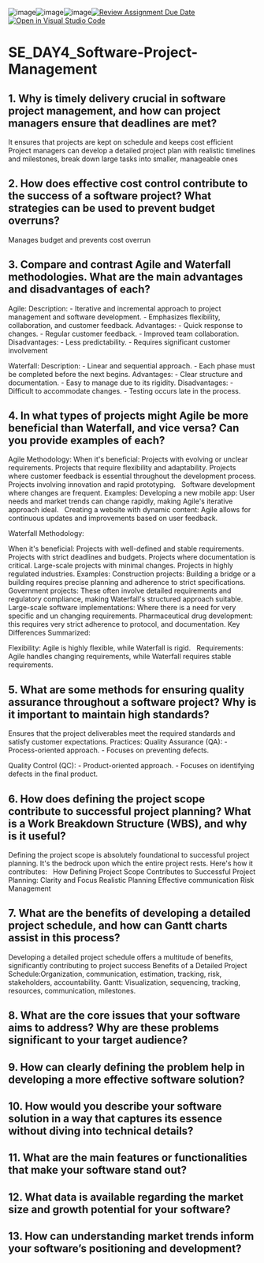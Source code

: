 ![image](https://github.com/user-attachments/assets/337d8406-addb-43e0-ade6-389ade88295d)![image](https://github.com/user-attachments/assets/400e3a10-d030-4874-8d47-5865893338d8)![image](https://github.com/user-attachments/assets/311447df-999d-4d11-b489-69ef599dae02)[![Review Assignment Due Date](https://classroom.github.com/assets/deadline-readme-button-22041afd0340ce965d47ae6ef1cefeee28c7c493a6346c4f15d667ab976d596c.svg)](https://classroom.github.com/a/9pw6JKcu)
[![Open in Visual Studio Code](https://classroom.github.com/assets/open-in-vscode-2e0aaae1b6195c2367325f4f02e2d04e9abb55f0b24a779b69b11b9e10269abc.svg)](https://classroom.github.com/online_ide?assignment_repo_id=18623110&assignment_repo_type=AssignmentRepo)
# SE_DAY4_Software-Project-Management
## 1. Why is timely delivery crucial in software project management, and how can project managers ensure that deadlines are met?
It ensures that projects are kept on schedule and keeps cost efficient
Project managers can develop a detailed project plan with realistic timelines and milestones, break down large tasks into smaller, manageable ones

## 2. How does effective cost control contribute to the success of a software project? What strategies can be used to prevent budget overruns?
Manages budget and prevents cost overrun

## 3. Compare and contrast Agile and Waterfall methodologies. What are the main advantages and disadvantages of each?
Agile:
Description:
    - Iterative and incremental approach to project management and software development.
    - Emphasizes flexibility, collaboration, and customer feedback.
 Advantages:
    - Quick response to changes.
    - Regular customer feedback.
    - Improved team collaboration.
Disadvantages:
    - Less predictability.
    - Requires significant customer involvement

Waterfall:
  Description:
    - Linear and sequential approach.
    - Each phase must be completed before the next begins.
 Advantages:
    - Clear structure and documentation.
    - Easy to manage due to its rigidity.
 Disadvantages:
    - Difficult to accommodate changes.
    - Testing occurs late in the process.

## 4. In what types of projects might Agile be more beneficial than Waterfall, and vice versa? Can you provide examples of each?
Agile Methodology:
When it's beneficial:
Projects with evolving or unclear requirements.
Projects that require flexibility and adaptability.
Projects where customer feedback is essential throughout the development process.
Projects involving innovation and rapid prototyping.   
Software development where changes are frequent.
Examples:
Developing a new mobile app: User needs and market trends can change rapidly, making Agile's iterative approach ideal.   
Creating a website with dynamic content: Agile allows for continuous updates and improvements based on user feedback.

Waterfall Methodology:

When it's beneficial:
Projects with well-defined and stable requirements.
Projects with strict deadlines and budgets.
Projects where documentation is critical.
Large-scale projects with minimal changes.
Projects in highly regulated industries.
Examples:
Construction projects: Building a bridge or a building requires precise planning and adherence to strict specifications.   
Government projects: These often involve detailed requirements and regulatory compliance, making Waterfall's structured approach suitable.   
Large-scale software implementations: Where there is a need for very specific and un changing requirements.
Pharmaceutical drug development: this requires very strict adherence to protocol, and documentation.
Key Differences Summarized:

Flexibility: Agile is highly flexible, while Waterfall is rigid.   
Requirements: Agile handles changing requirements, while Waterfall requires stable requirements.

## 5. What are some methods for ensuring quality assurance throughout a software project? Why is it important to maintain high standards?
Ensures that the project deliverables meet the required standards and satisfy customer expectations.
Practices:
Quality Assurance (QA):
    - Process-oriented approach.
    - Focuses on preventing defects.

Quality Control (QC):
    - Product-oriented approach.
    - Focuses on identifying defects in the final product.

## 6. How does defining the project scope contribute to successful project planning? What is a Work Breakdown Structure (WBS), and why is it useful?
Defining the project scope is absolutely foundational to successful project planning. It's the bedrock upon which the entire project rests. Here's how it contributes:   
How Defining Project Scope Contributes to Successful Project Planning:
Clarity and Focus
Realistic Planning
Effective communication
Risk Management

## 7. What are the benefits of developing a detailed project schedule, and how can Gantt charts assist in this process?
Developing a detailed project schedule offers a multitude of benefits, significantly contributing to project success
Benefits of a Detailed Project Schedule:Organization, communication, estimation, tracking, risk, stakeholders, accountability.
Gantt: Visualization, sequencing, tracking, resources, communication, milestones.

## 8. What are the core issues that your software aims to address? Why are these problems significant to your target audience?

## 9. How can clearly defining the problem help in developing a more effective software solution?
## 10. How would you describe your software solution in a way that captures its essence without diving into technical details?
## 11. What are the main features or functionalities that make your software stand out?
## 12. What data is available regarding the market size and growth potential for your software?
## 13. How can understanding market trends inform your software’s positioning and development?
